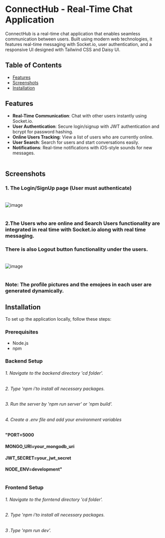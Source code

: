 # ConnectHub - Real-Time Chat Application

ConnectHub is a real-time chat application that enables seamless communication between users. Built using modern web technologies, it features real-time messaging with Socket.io, user authentication, and a responsive UI designed with Tailwind CSS and Daisy UI.
## Table of Contents
- [Features](#features)
- [Screenshots](#screenshots)
- [Installation](#installation)
## Features
- **Real-Time Communication**: Chat with other users instantly using Socket.io.
- **User Authentication**: Secure login/signup with JWT authentication and bcrypt for password hashing.
- **Online Users Tracking**: View a list of users who are currently online.
- **User Search**: Search for users and start conversations easily.
- **Notifications**: Real-time notifications with iOS-style sounds for new messages.<br></br>

## Screenshots
### 1. The Login/SignUp page (User must authenticate)<br></br>
  ![image](https://github.com/user-attachments/assets/949cbedf-6f8c-43a7-bcfa-47fd2500a13c)<br></br>

### 2.The Users who are online and Search Users functionality are integrated in real time with Socket.io along with real time messaging.
### There is also Logout button functionality under the users.<br><br/>
  ![image](https://github.com/user-attachments/assets/3d5b04f4-560b-4d92-bb2b-81e7cfe703ce)<br></br>

###  Note: The profile pictures and the emojees in each user are generated dynamically.
   
## Installation
To set up the application locally, follow these steps:

### Prerequisites
- Node.js
- npm

### Backend Setup
###### 1. Navigate to the backend directory 'cd folder'.
###### 2. Type 'npm i'to install all necessary packages.
###### 3. Run the server by 'npm run server' or 'npm build'.
###### 4. Create a .env file and add your environment variables
####  "PORT=5000
####   MONGO_URI=your_mongodb_uri
####   JWT_SECRET=your_jwt_secret
####   NODE_ENV=development"<br></br>

### Frontend Setup
###### 1. Navigate to the forntend directory 'cd folder'.
###### 2. Type 'npm i'to install all necessary packages.
###### 3 .Type 'npm run dev'.
